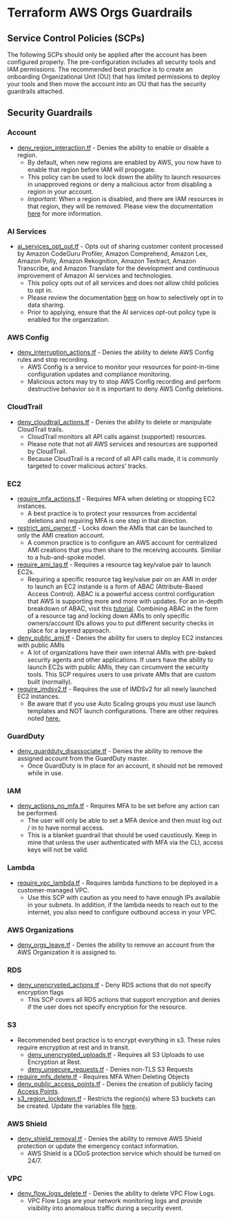 # Terraform AWS Orgs Guardrails

## Service Control Policies (SCPs)

The following SCPs should only be applied after the account has been configured properly. The pre-configuration includes all security tools and IAM permissions. The recommended best practice is to create an onboarding Organizational Unit (OU) that has limited permissions to deploy your tools and then move the account into an OU that has the security guardrails attached.

## Security Guardrails

### Account

- [deny_region_interaction.tf](./modules/account/deny_region_interaction.tf) - Denies the ability to enable or disable a region.
  - By default, when new regions are enabled by AWS, you now have to enable that region before IAM will propogate. 
  - This policy can be used to lock down the ability to launch resources in unapproved regions or deny a malicious actor from disabling a region in your account. 
  - *Important*: When a region is disabled, and there are IAM resources in that region, they will be removed. Please view the documentation [here](https://aws.amazon.com/blogs/security/setting-permissions-to-enable-accounts-for-upcoming-aws-regions/) for more information.

### AI Services

- [ai_services_opt_out.tf](./modules/ai/ai_services_opt_out.tf) - Opts out of sharing customer content processed by Amazon CodeGuru Profiler, Amazon Comprehend, Amazon Lex, Amazon Polly, Amazon Rekognition, Amazon Textract, Amazon Transcribe, and Amazon Translate for the development and continuous improvement of Amazon AI services and technologies.
  - This policy opts out of all services and does not allow child policies to opt in.
  - Please review the documentation [here](https://docs.aws.amazon.com/organizations/latest/userguide/orgs_manage_policies_ai-opt-out_syntax.html) on how to selectively opt in to data sharing.
  - Prior to applying, ensure that the AI services opt-out policy type is enabled for the organization.

### AWS Config

- [deny_interruption_actions.tf](./modules/awsconfig/deny_interruption_actions.tf) - Denies the ability to delete AWS Config rules and stop recording. 
  - AWS Config is a service to monitor your resources for point-in-time configuration updates and compliance monitoring. 
  - Malicious actors may try to stop AWS Config recording and perform destructive behavior so it is important to deny AWS Config deletions.

### CloudTrail

- [deny_cloudtrail_actions.tf](./modules/cloudtrail/deny_cloudtrail_actions.tf) - Denies the ability to delete or manipulate CloudTrail trails. 
  - CloudTrail monitors all API calls against (supported) resources. 
  - Please note that not all AWS services and resources are supported by CloudTrail.
  - Because CloudTrail is a record of all API calls made, it is commonly targeted to cover malicious actors' tracks.

### EC2

- [require_mfa_actions.tf](./modules/ec2/require_mfa_actions.tf) - Requires MFA when deleting or stopping EC2 instances.
  - A best practice is to protect your resources from accidental deletions and requiring MFA is one step in that direction. 
- [restrict_ami_owner.tf](./modules/ec2/restrict_ami_owner.tf) - Locks down the AMIs that can be launched to only the AMI creation account.
  - A common practice is to configure an AWS account for centralized AMI creations that you then share to the receiving accounts. Similiar to a hub-and-spoke model.
- [require_ami_tag.tf](./modules/ec2/require_ami_tag.tf) - Requires a resource tag key/value pair to launch EC2s.
  - Requiring a specific resource tag key/value pair on an AMI in order to launch an EC2 instande is a form of ABAC (Attribute-Based Access Control). ABAC is a powerful access control configuration that AWS is supporting more and more with updates. For an in-depth breakdown of ABAC, visit this [tutorial](https://docs.aws.amazon.com/IAM/latest/UserGuide/tutorial_attribute-based-access-control.html). Combining ABAC in the form of a resource tag and locking down AMIs to only specific owners/account IDs allows you to put different security checks in place for a layered approach.
- [deny_public_ami.tf](./modules/ec2/deny_public_ami.tf) - Denies the ability for users to deploy EC2 instances with public AMIs
  - A lot of organizations have their own internal AMIs with pre-baked security agents and other applications. If users have the ability to launch EC2s with public AMIs, they can circumvent the security tools. This SCP requires users to use private AMIs that are custom built (normally).
- [require_imdsv2.tf](./modules/ec2/require_imdsv2.tf) - Requires the use of IMDSv2 for all newly launched EC2 instances.
  - Be aware that if you use Auto Scaling groups you must use launch templates and NOT launch configurations. There are other requires noted [here.](https://docs.aws.amazon.com/AWSEC2/latest/UserGuide/ExamplePolicies_EC2.html#iam-example-instance-metadata)


### GuardDuty

- [deny_guardduty_disassociate.tf](./modules/guardduty/deny_guardduty_disassociate.tf) - Denies the ability to remove the assigned account from the GuardDuty master. 
  - Once GuardDuty is in place for an account, it should not be removed while in use. 

### IAM

- [deny_actions_no_mfa.tf](./modules/iam/deny_actions_no_mfa.tf) - Requires MFA to be set before any action can be performed. 
  - The user will only be able to set a MFA device and then must log out / in to have normal access.
  - This is a blanket guardrail that should be used caustiously. Keep in mine that unless the user authenticated with MFA via the CLI, access keys will not be valid. 

### Lambda

- [require_vpc_lambda.tf](./modules/lambda/require_vpc_lambda.tf) - Requires lambda functions to be deployed in a customer-managed VPC.
  - Use this SCP with caution as you need to have enough IPs available in your subnets. In addition, if the lambda needs to reach out to the internet, you also need to configure outbound access in your VPC.

### AWS Organizations

- [deny_orgs_leave.tf](./modules/organizations/deny_orgs_leave.tf) - Denies the ability to remove an account from the AWS Organization it is assigned to.

### RDS

- [deny_unencrypted_actions.tf](./modules/rds/deny_unencrypted_actions.tf) - Deny RDS actions that do not specify encryption flags
  - This SCP covers all RDS actions that support encryption and denies if the user does not specify encryption for the resource.

### S3

- Recommended best practice is to encrypt everything in s3. These rules require encryption at rest and in transit.
    - [deny_unencrypted_uploads.tf](./modules/s3/deny_unencrypted_uploads.tf) - Requires all S3 Uploads to use Encryption at Rest.
    - [deny_unsecure_requests.tf](./modules/s3/deny_unsecure_requests.tf) - Denies non-TLS S3 Requests
- [require_mfs_delete.tf](./modules/s3/require_mfs_delete.tf) - Requires MFA When Deleting Objects
- [deny_public_access_points.tf](./modules/s3/deny_public_access_points.tf) - Denies the creation of publicly facing [Access Points](https://aws.amazon.com/s3/features/access-points/).
- [s3_region_lockdown.tf](./modules/s3/s3_region_lockdown.tf) - Restricts the region(s) where S3 buckets can be created. Update the variables file [here](https://github.com/ScaleSec/terraform_aws_scp/blob/master/security_controls_scp/variables.tf).

### AWS Shield

- [deny_shield_removal.tf](./modules/shield/deny_shield_removal.tf) - Denies the ability to remove AWS Shield protection or update the emergency contact information.
  - AWS Shield is a DDoS protection service which should be turned on 24/7.

### VPC

- [deny_flow_logs_delete.tf](./modules/vpc/deny_flow_logs_delete.tf) - Denies the ability to delete VPC Flow Logs.
  - VPC Flow Logs are your network monitoring logs and provide visibility into anomalous traffic during a security event. 


